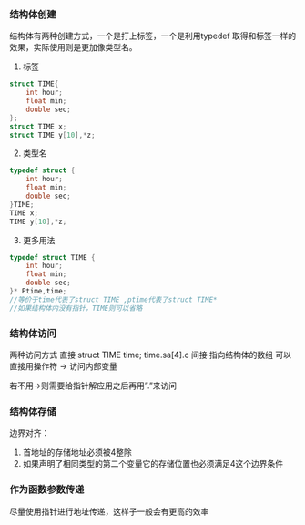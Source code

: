 ###  结构体创建
结构体有两种创建方式，一个是打上标签，一个是利用typedef 取得和标签一样的效果，实际使用则是更加像类型名。
1. 标签
```c
struct TIME{
	int hour;
	float min;
	double sec;
};
struct TIME x;
struct TIME y[10],*z;
```
2. 类型名
```c
typedef struct {
	int hour;
	float min;
	double sec;
}TIME;
TIME x;
TIME y[10],*z;
```
3. 更多用法

```c
typedef struct TIME {
	int hour;
	float min;
	double sec;
}* Ptime,time;
//等价于time代表了struct TIME ,ptime代表了struct TIME*
//如果结构体内没有指针，TIME则可以省略
```



### 结构体访问

两种访问方式
直接 
struct TIME time;
time.sa[4].c
间接
指向结构体的数组 可以直接用操作符 -> 访问内部变量

若不用->则需要给指针解应用之后再用”.”来访问

### 结构体存储
边界对齐：
1. 首地址的存储地址必须被4整除
2. 如果声明了相同类型的第二个变量它的存储位置也必须满足4这个边界条件

### 作为函数参数传递
尽量使用指针进行地址传递，这样子一般会有更高的效率



